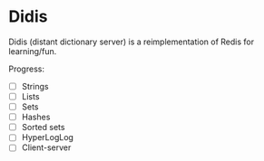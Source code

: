 # Didis

Didis (distant dictionary server) is a reimplementation of Redis for learning/fun.

Progress:

- [ ] Strings
- [ ] Lists
- [ ] Sets
- [ ] Hashes
- [ ] Sorted sets
- [ ] HyperLogLog
- [ ] Client-server
